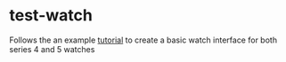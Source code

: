 # test-watch
Follows the an example [tutorial](https://www.youtube.com/watch?v=-JbEw3Nf0sU)
to create a basic watch interface for both series 4 and 5 watches

